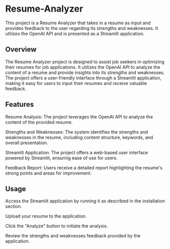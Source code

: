 # Resume-Analyzer

This project is a Resume Analyzer that takes in a resume as input and provides feedback to the user regarding its strengths and weaknesses. It utilizes the OpenAI API and is presented as a Streamlit application.

## Overview
The Resume Analyzer project is designed to assist job seekers in optimizing their resumes for job applications. It utilizes the OpenAI API to analyze the content of a resume and provide insights into its strengths and weaknesses. The project offers a user-friendly interface through a Streamlit application, making it easy for users to input their resumes and receive valuable feedback.

## Features
Resume Analysis: The project leverages the OpenAI API to analyze the content of the provided resume.

Strengths and Weaknesses: The system identifies the strengths and weaknesses in the resume, including content structure, keywords, and overall presentation.

Streamlit Application: The project offers a web-based user interface powered by Streamlit, ensuring ease of use for users.

Feedback Report: Users receive a detailed report highlighting the resume's strong points and areas for improvement.

## Usage
Access the Streamlit application by running it as described in the installation section.

Upload your resume to the application.

Click the "Analyze" button to initiate the analysis.

Review the strengths and weaknesses feedback provided by the application.
